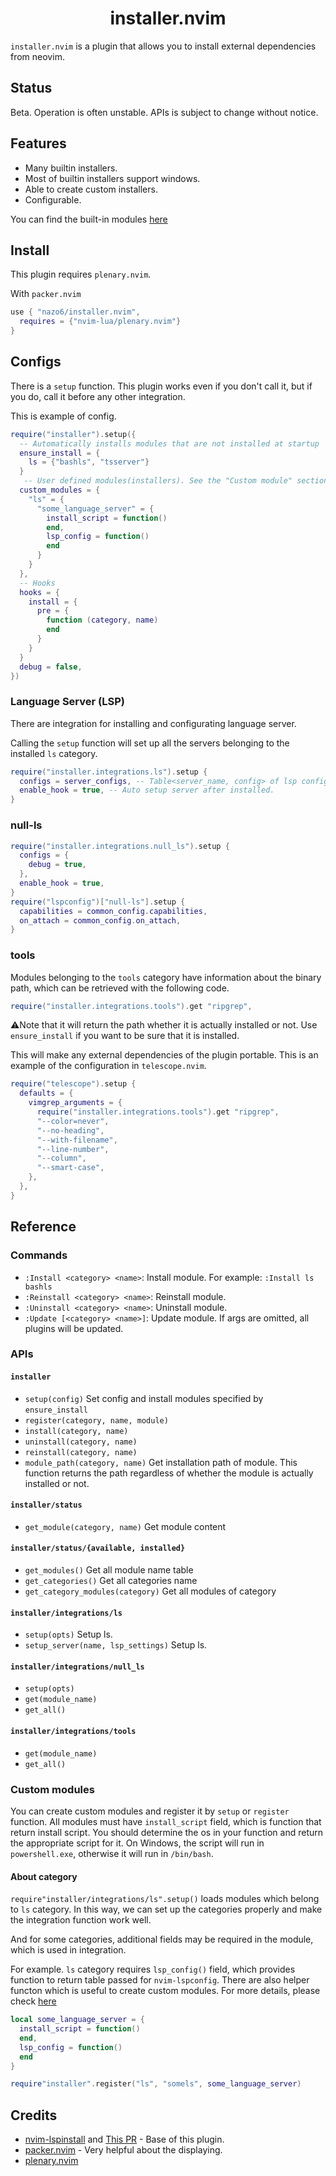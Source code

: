 <h1 align="center">
  installer.nvim
</h1>

`installer.nvim` is a plugin that allows you to install external dependencies from neovim.

## Status

Beta. Operation is often unstable. APIs is subject to change without notice.

## Features

- Many builtin installers.
- Most of builtin installers support windows.
- Able to create custom installers.
- Configurable.

You can find the built-in modules [here](./BUILTINS.md)

## Install

This plugin requires `plenary.nvim`.

With `packer.nvim`

```lua
use { "nazo6/installer.nvim",
  requires = {"nvim-lua/plenary.nvim"}
}
```

## Configs

There is a `setup` function. This plugin works even if you don't call it, but if you do, call it before any other integration.

This is example of config.

```lua
require("installer").setup({
  -- Automatically installs modules that are not installed at startup
  ensure_install = {
    ls = {"bashls", "tsserver"}
  }
   -- User defined modules(installers). See the "Custom module" section below for more information.
  custom_modules = {
    "ls" = {
      "some_language_server" = {
        install_script = function()
        end,
        lsp_config = function()
        end
      }
    }
  },
  -- Hooks
  hooks = {
    install = {
      pre = {
        function (category, name)
        end
      }
    }
  }
  debug = false,
})
```

### Language Server (LSP)

There are integration for installing and configurating language server.

Calling the `setup` function will set up all the servers belonging to the installed `ls` category.

```lua
require("installer.integrations.ls").setup {
  configs = server_configs, -- Table<server_name, config> of lsp config. This will be passed to lspconfig.
  enable_hook = true, -- Auto setup server after installed.
}
```

### null-ls

```lua
require("installer.integrations.null_ls").setup {
  configs = {
    debug = true,
  },
  enable_hook = true,
}
require("lspconfig")["null-ls"].setup {
  capabilities = common_config.capabilities,
  on_attach = common_config.on_attach,
}
```

### tools

Modules belonging to the `tools` category have information about the binary path, which can be retrieved with the following code.

```lua
require("installer.integrations.tools").get "ripgrep",
```

⚠️Note that it will return the path whether it is actually installed or not. Use `ensure_install` if you want to be sure that it is installed.

This will make any external dependencies of the plugin portable.
This is an example of the configuration in `telescope.nvim`.

```lua
require("telescope").setup {
  defaults = {
    vimgrep_arguments = {
      require("installer.integrations.tools").get "ripgrep",
      "--color=never",
      "--no-heading",
      "--with-filename",
      "--line-number",
      "--column",
      "--smart-case",
    },
  },
}
```

## Reference

### Commands

- `:Install <category> <name>`: Install module. For example: `:Install ls bashls`
- `:Reinstall <category> <name>`: Reinstall module.
- `:Uninstall <category> <name>`: Uninstall module.
- `:Update [<category> <name>]`: Update module. If args are omitted, all plugins will be updated.

### APIs

#### `installer`

- `setup(config)` Set config and install modules specified by `ensure_install`
- `register(category, name, module)`
- `install(category, name)`
- `uninstall(category, name)`
- `reinstall(category, name)`
- `module_path(category, name)` Get installation path of module. This function returns the path regardless of whether the module is actually installed or not.

#### `installer/status`

- `get_module(category, name)` Get module content

#### `installer/status/{available, installed}`

- `get_modules()` Get all module name table
- `get_categories()` Get all categories name
- `get_category_modules(category)` Get all modules of category

#### `installer/integrations/ls`

- `setup(opts)` Setup ls.
- `setup_server(name, lsp_settings)` Setup ls.

#### `installer/integrations/null_ls`

- `setup(opts)`
- `get(module_name)`
- `get_all()`

#### `installer/integrations/tools`

- `get(module_name)`
- `get_all()`

### Custom modules

You can create custom modules and register it by `setup` or `register` function.
All modules must have `install_script` field, which is function that return install script. You should determine the os in your function and return the appropriate script for it.
On Windows, the script will run in `powershell.exe`, otherwise it will run in `/bin/bash`.

#### About category

`require"installer/integrations/ls".setup()` loads modules which belong to `ls` category. In this way, we can set up the categories properly and make the integration function work well.

And for some categories, additional fields may be required in the module, which is used in integration.

For example. `ls` category requires `lsp_config()` field, which provides function to return table passed for `nvim-lspconfig`.
There are also helper functon which is useful to create custom modules. For more details, please check [here](./lua/installer/builtins/ls/template.lua)

```lua
local some_language_server = {
  install_script = function()
  end,
  lsp_config = function()
  end
}

require"installer".register("ls", "somels", some_language_server)
```

## Credits

- [nvim-lspinstall](https://github.com/kabouzeid/nvim-lspinstall/) and [This PR](https://github.com/kabouzeid/nvim-lspinstall/pull/96) - Base of this plugin.
- [packer.nvim](https://github.com/wbthomason/packer.nvim) - Very helpful about the displaying.
- [plenary.nvim](https://github.com/nvim-lua/plenary.nvim)
